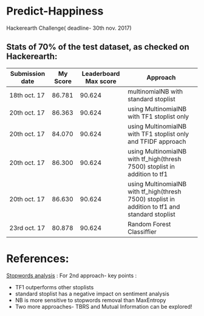 # Predict-Happiness
Hackerearth Challenge( deadline- 30th nov. 2017)

## Stats of 70% of the test dataset, as checked on Hackerearth:

Submission date|My Score | Leaderboard Max score| Approach
-----------    | ------- |        ------------- | ---------------
18th oct. 17   | 86.781  | 90.624               | multinomialNB with standard stoplist|
20th oct. 17   |86.363   | 90.624               | using MultinomialNB with TF1 stoplist only |
20th oct. 17   |84.070   | 90.624               | using MultinomialNB with TF1 stoplist only and TFIDF approach|
20th oct. 17   |86.300   | 90.624               | using MultinomialNB with tf_high(thresh 7500) stoplist in addition to tf1|
20th oct. 17   | 86.630  | 90.624               | using MultinomialNB with tf_high(thresh 7500) stoplist in addition to tf1 and standard stoplist|
23rd oct. 17   |80.878   | 90.624               | Random Forest Classiffier



# References:
[Stopwords analysis](http://www.lrec-conf.org/proceedings/lrec2014/pdf/292_Paper.pdf) : For 2nd approach- key points :
 * TF1 outperforms other stoplists
 * standard stoplist has a negative impact on sentiment analysis
 * NB is more sensitive to stopwords removal than MaxEntropy
 * Two more approaches- TBRS and Mutual Information can be explored!

